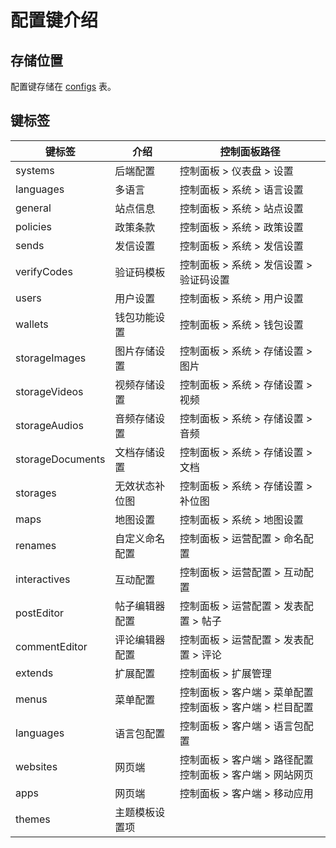 # 配置键介绍

## 存储位置

配置键存储在 [configs](../systems/configs.md) 表。

## 键标签

| 键标签 | 介绍 | 控制面板路径 |
| --- | --- | --- |
| systems | 后端配置 | 控制面板 > 仪表盘 > 设置 |
| languages | 多语言 | 控制面板 > 系统 > 语言设置 |
| general | 站点信息 | 控制面板 > 系统 > 站点设置 |
| policies | 政策条款 | 控制面板 > 系统 > 政策设置 |
| sends | 发信设置 | 控制面板 > 系统 > 发信设置 |
| verifyCodes | 验证码模板 | 控制面板 > 系统 > 发信设置 > 验证码设置 |
| users | 用户设置 | 控制面板 > 系统 > 用户设置 |
| wallets | 钱包功能设置 | 控制面板 > 系统 > 钱包设置 |
| storageImages | 图片存储设置 | 控制面板 > 系统 > 存储设置 > 图片 |
| storageVideos | 视频存储设置 | 控制面板 > 系统 > 存储设置 > 视频 |
| storageAudios | 音频存储设置 | 控制面板 > 系统 > 存储设置 > 音频 |
| storageDocuments | 文档存储设置 | 控制面板 > 系统 > 存储设置 > 文档 |
| storages | 无效状态补位图 | 控制面板 > 系统 > 存储设置 > 补位图 |
| maps | 地图设置 | 控制面板 > 系统 > 地图设置 |
| renames | 自定义命名配置 | 控制面板 > 运营配置 > 命名配置 |
| interactives | 互动配置 | 控制面板 > 运营配置 > 互动配置 |
| postEditor | 帖子编辑器配置 | 控制面板 > 运营配置 > 发表配置 > 帖子 |
| commentEditor | 评论编辑器配置 | 控制面板 > 运营配置 > 发表配置 > 评论 |
| extends | 扩展配置 | 控制面板 > 扩展管理 |
| menus | 菜单配置 | 控制面板 > 客户端 > 菜单配置<br>控制面板 > 客户端 > 栏目配置 |
| languages | 语言包配置 | 控制面板 > 客户端 > 语言包配置 |
| websites | 网页端 | 控制面板 > 客户端 > 路径配置<br>控制面板 > 客户端 > 网站网页 |
| apps | 网页端 | 控制面板 > 客户端 > 移动应用 |
| themes | 主题模板设置项 |  |